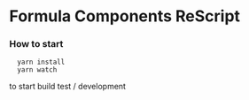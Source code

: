 # Formula Components ReScript

### How to start

```shell
  yarn install
  yarn watch
```

to start build test / development
